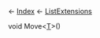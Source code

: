 ← [Index](Api-Index) ← [ListExtensions](System.Collections.Generic.ListExtensions)

void Move<T><[T]()>()